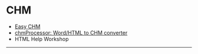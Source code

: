 # CHM

* [Easy CHM](http://www.etextwizard.com/cn/easychm.html)
* [chmProcessor: Word/HTML to CHM converter](https://sourceforge.net/projects/chmprocessor/)
* HTML Help Workshop

---

